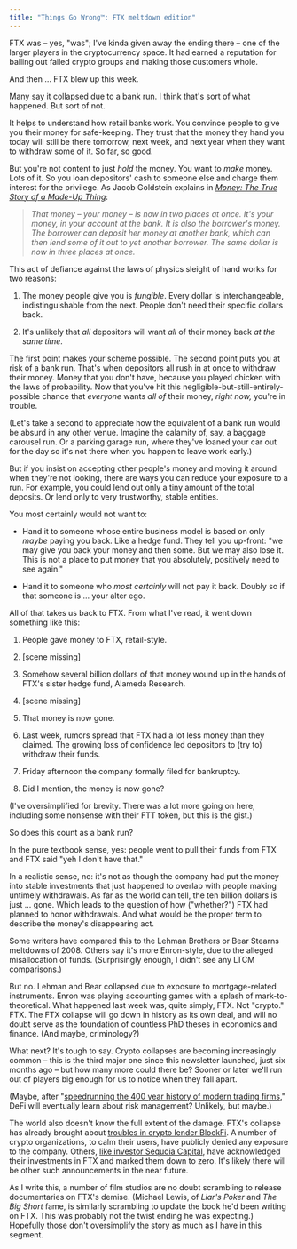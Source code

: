 ```yaml
---
title: "Things Go Wrong™: FTX meltdown edition"
---
```


FTX was – yes, "was"; I've kinda given away the ending there – one of the larger players in the cryptocurrency space. It had earned a reputation for bailing out failed crypto groups and making those customers whole.

And then … FTX blew up this week.

Many say it collapsed due to a bank run. I think that's sort of what happened. But sort of not.

It helps to understand how retail banks work. You convince people to give you their money for safe-keeping. They trust that the money they hand you today will still be there tomorrow, next week, and next year when they want to withdraw some of it. So far, so good.

But you're not content to just *hold* the money. You want to *make* money. Lots of it. So you loan depositors' cash to someone else and charge them interest for the privilege. As Jacob Goldstein explains in [*Money: The True Story of a Made-Up Thing*](https://www.goodreads.com/book/show/50358103-money):

> *That money – your money – is now in two places at once. It's your money, in your account at the bank. It is also the borrower's money. The borrower can deposit her money at another bank, which can then lend some of it out to yet another borrower. The same dollar is now in three places at once.*

This act of defiance against the laws of physics sleight of hand works for two reasons:

1.  The money people give you is *fungible*. Every dollar is interchangeable, indistinguishable from the next. People don't need their specific dollars back.
    
2.  It's unlikely that *all* depositors will want *all* of their money back *at the same time*.
    

The first point makes your scheme possible. The second point puts you at risk of a bank run. That's when depositors all rush in at once to withdraw their money. Money that you don't have, because you played chicken with the laws of probability. Now that you've hit this negligible-but-still-entirely-possible chance that *everyone* wants *all of* their money, *right now,* you're in trouble.

(Let's take a second to appreciate how the equivalent of a bank run would be absurd in any other venue. Imagine the calamity of, say, a baggage carousel run. Or a parking garage run, where they've loaned your car out for the day so it's not there when you happen to leave work early.)

But if you insist on accepting other people's money and moving it around when they're not looking, there are ways you can reduce your exposure to a run. For example, you could lend out only a tiny amount of the total deposits. Or lend only to very trustworthy, stable entities.

You most certainly would not want to:

-   Hand it to someone whose entire business model is based on only *maybe* paying you back. Like a hedge fund. They tell you up-front: "we may give you back your money and then some. But we may also lose it. This is not a place to put money that you absolutely, positively need to see again."
    
-   Hand it to someone who *most certainly* will not pay it back. Doubly so if that someone is … your alter ego.
    

All of that takes us back to FTX. From what I've read, it went down something like this:

1.  People gave money to FTX, retail-style.
    
2.  \[scene missing\]
    
3.  Somehow several billion dollars of that money wound up in the hands of FTX's sister hedge fund, Alameda Research.
    
4.  \[scene missing\]
    
5.  That money is now gone.
    
6.  Last week, rumors spread that FTX had a lot less money than they claimed. The growing loss of confidence led depositors to (try to) withdraw their funds.
    
7.  Friday afternoon the company formally filed for bankruptcy.
    
8.  Did I mention, the money is now gone?
    

(I've oversimplified for brevity. There was a lot more going on here, including some nonsense with their FTT token, but this is the gist.)

So does this count as a bank run?

In the pure textbook sense, yes: people went to pull their funds from FTX and FTX said "yeh I don't have that."

In a realistic sense, no: it's not as though the company had put the money into stable investments that just happened to overlap with people making untimely withdrawals. As far as the world can tell, the ten billion dollars is just … gone. Which leads to the question of how ("whether?") FTX had planned to honor withdrawals. And what would be the proper term to describe the money's disappearing act.

Some writers have compared this to the Lehman Brothers or Bear Stearns meltdowns of 2008. Others say it's more Enron-style, due to the alleged misallocation of funds. (Surprisingly enough, I didn't see any LTCM comparisons.)

But no. Lehman and Bear collapsed due to exposure to mortgage-related instruments. Enron was playing accounting games with a splash of mark-to-theoretical. What happened last week was, quite simply, FTX. Not "crypto." FTX. The FTX collapse will go down in history as its own deal, and will no doubt serve as the foundation of countless PhD theses in economics and finance. (And maybe, criminology?)

What next? It's tough to say. Crypto collapses are becoming increasingly common – this is the third major one since this newsletter launched, just six months ago – but how many more could there be? Sooner or later we'll run out of players big enough for us to notice when they fall apart.

(Maybe, after "[speedrunning the 400 year history of modern trading firms](https://www.blockandmortar.xyz/newsletter/its-all-connected-and-thats-the-problem#-things-go-wrong-terraform-labs-celsius-three-arrows-capital-and-systemic-risk)," DeFi will eventually learn about risk management? Unlikely, but maybe.)

The world also doesn't know the full extent of the damage. FTX's collapse has already brought about [troubles in crypto lender BlockFi](https://www.coindesk.com/business/2022/11/10/crypto-lender-blockfi-pauses-withdrawals-in-wake-of-ftx-collapse/). A number of crypto organizations, to calm their users, have publicly denied any exposure to the company. Others, [like investor Sequoia Capital,](https://techcrunch.com/2022/11/09/sequoia-capital-marks-its-ftx-investment-down-to-zero-dollars/) have acknowledged their investments in FTX and marked them down to zero. It's likely there will be other such announcements in the near future.

As I write this, a number of film studios are no doubt scrambling to release documentaries on FTX's demise. (Michael Lewis, of *Liar's Poker* and *The Big Short* fame, is similarly scrambling to update the book he'd been writing on FTX. This was probably not the twist ending he was expecting.) Hopefully those don't oversimplify the story as much as I have in this segment.
